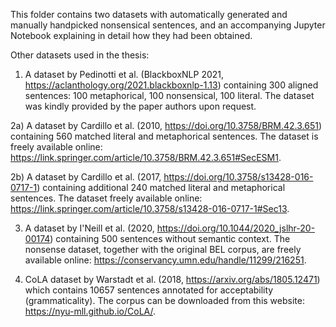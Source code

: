 This folder contains two datasets with automatically generated and manually handpicked nonsensical sentences, and an accompanying Jupyter Notebook explaining in detail how they had been obtained.

Other datasets used in the thesis:

1)  A dataset by Pedinotti et al. (BlackboxNLP 2021, https://aclanthology.org/2021.blackboxnlp-1.13) containing 300 aligned sentences: 100 metaphorical, 100 nonsensical, 100 literal. The dataset was kindly provided by the paper authors upon request.

2a) A dataset by Cardillo et al. (2010, https://doi.org/10.3758/BRM.42.3.651) containing 560 matched literal and metaphorical sentences. The dataset is freely available online: https://link.springer.com/article/10.3758/BRM.42.3.651#SecESM1.

2b) A dataset by Cardillo et al. (2017, https://doi.org/10.3758/s13428-016-0717-1) containing additional 240 matched literal and metaphorical sentences. The dataset freely available online: https://link.springer.com/article/10.3758/s13428-016-0717-1#Sec13.

3) A dataset by I'Neill et al. (2020, https://doi.org/10.1044/2020_jslhr-20-00174) containing 500 sentences without semantic context. The nonsense dataset, together with the original BEL corpus, are freely available online: https://conservancy.umn.edu/handle/11299/216251.

4) CoLA dataset by Warstadt et al. (2018, https://arxiv.org/abs/1805.12471) which contains 10657 sentences annotated for acceptability (grammaticality). The corpus can be downloaded from this website: https://nyu-mll.github.io/CoLA/.

